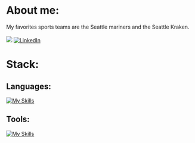 # About me:
My favorites sports teams are the Seattle mariners and the Seattle Kraken.<br><br>
[![](https://visitcount.itsvg.in/api?id=AidanDorn&icon=0&color=0)](https://visitcount.itsvg.in)
[![LinkedIn](https://img.shields.io/badge/LinkedIn-%230077B5.svg?logo=linkedin&logoColor=white)](https://www.linkedin.com/in/aidan-dorn-b78b0b246/) 
# Stack:
## Languages:
[![My Skills](https://skillicons.dev/icons?i=java,cs,js,html,css)](https://skillicons.dev)
## Tools:
[![My Skills](https://skillicons.dev/icons?i=idea,git,eclipse,linux)](https://skillicons.dev)<br/>
